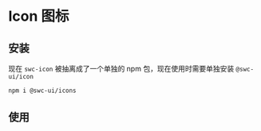 # Icon 图标

## 安装

现在 `swc-icon` 被抽离成了一个单独的 npm 包，现在使用时需要单独安装 `@swc-ui/icon`

```bash
npm i @swc-ui/icons
```

## 使用
